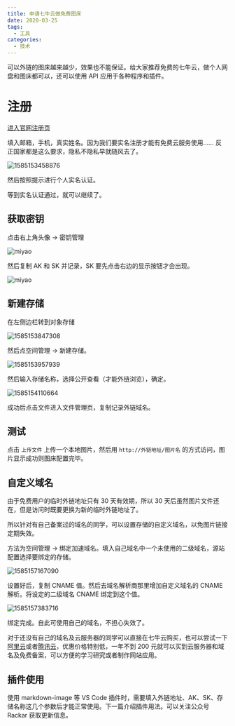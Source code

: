 ```yaml
---
title: 申请七牛云做免费图床
date: 2020-03-25
tags:
  - 工具
categories:
  - 技术
---
```


可以外链的图床越来越少，效果也不能保证。给大家推荐免费的七牛云，做个人网盘和图床都可以，还可以使用 API 应用于各种程序和插件。

<!-- more -->

# 注册

[进入官网注册页](https://portal.qiniu.com/qvm/active?code=1381743059Lfgl)

填入邮箱，手机，真实姓名。因为我们要实名注册才能有免费云服务使用…… 反正国家都是这么要求，隐私不隐私早就随风去了。

![1585153458876](http://img.codingyang.com/1585153458876-202032602421.png)

然后按照提示进行个人实名认证。

等到实名认证通过，就可以继续了。

## 获取密钥

点击右上角头像 → 密钥管理

![miyao](http://img.codingyang.com/1585156376515-202032611258.png)

然后复制 AK 和 SK 并记录，SK 要先点击右边的显示按钮才会出现。

![miyao](http://img.codingyang.com/1585156603719-202032611644.png)

## 新建存储

在左侧边栏转到对象存储

![1585153847308](http://img.codingyang.com/1585153847308-202032603048.png)

然后点空间管理 → 新建存储。

![1585153957939](http://img.codingyang.com/1585153957939-202032603238.png)

然后输入存储名称，选择公开查看（才能外链浏览），确定。

![1585154110664](http://img.codingyang.com/1585154110664-202032603511.png)

成功后点击文件进入文件管理页，复制记录外链域名。

## 测试

点击 `上传文件` 上传一个本地图片，然后用 `http://外链地址/图片名` 的方式访问，图片显示成功则图床配置完毕。

## 自定义域名

由于免费用户的临时外链地址只有 30 天有效期，所以 30 天后虽然图片文件还在，但是访问时既要更换为新的临时外链地址了。

所以针对有自己备案过的域名的同学，可以设置存储的自定义域名，以免图片链接定期失效。

方法为空间管理 → 绑定加速域名。填入自己域名中一个未使用的二级域名，源站配置选择要绑定的存储。

![1585157167090](http://img.codingyang.com/1585157167090-202032612610.png)

设置好后，复制 CNAME 值。然后去域名解析商那里增加自定义域名的 CNAME 解析。将设定的二级域名 CNAME 绑定到这个值。

![1585157383716](http://img.codingyang.com/1585157383716-202032612944.png)

绑定完成。自此可使用自己的域名，不担心失效了。

对于还没有自己的域名及云服务器的同学可以直接在七牛云购买，也可以尝试一下[阿里云](https://www.aliyun.com/minisite/goods?userCode=ha4o8twr)或者[腾讯云](https://url.cn/5PS0JER)，优惠价格特别低，一年不到 200 元就可以买到云服务器和域名及免费备案，可以方便的学习研究或者制作网站应用。

## 插件使用

使用 markdown-image 等 VS Code 插件时，需要填入外链地址、AK、SK、存储名称这几个参数后才能正常使用。下一篇介绍插件用法。可以关注公众号 Rackar 获取更新信息。
